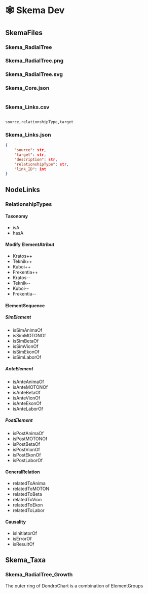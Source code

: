 # 🕸 Skema Dev

## SkemaFiles

### Skema_RadialTree

### Skema_RadialTree.png

### Skema_RadialTree.svg

### Skema_Core.json

```json


```

### Skema_Links.csv

```csv

source,relationshipType,target

```

### Skema_Links.json

```json
{
    "source": str,
    "target": str,
    "description": str,
    "relationshipType": str,
    "link_ID": int
}

```

## NodeLinks

### RelationshipTypes

#### Taxonomy

- isA
- hasA

#### Modify ElementAtribut

- Kratos++
- Teknik++
- Kuboi++
- Frekentia++
- Kratos--
- Teknik--
- Kuboi--
- Frekentia--

#### ElementSequence

##### SimElement

- isSimAnimaOf
- isSimMOTONOf
- isSimBetaOf
- isSimVionOf
- isSimEkonOf
- isSimLaborOf

##### AnteElement

- isAnteAnimaOf
- isAnteMOTONOf
- isAnteBetaOf
- isAnteVionOf
- isAnteEkonOf
- isAnteLaborOf

##### PostElement

- isPostAnimaOf
- isPostMOTONOf
- isPostBetaOf
- isPostVionOf
- isPostEkonOf
- isPostLaborOf

#### GeneralRelation

- relatedToAnima
- relatedToMOTON
- relatedToBeta
- relatedToVion
- relatedToEkon
- relatedToLabor

#### Causality

- isInitiatorOf
- isErrorOf
- isResultOf

## Skema_Taxa

### Skema_RadialTree_Growth

The outer ring of DendroChart is a combination of ElementGroups